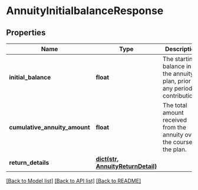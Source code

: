 # AnnuityInitialbalanceResponse

## Properties
Name | Type | Description | Notes
------------ | ------------- | ------------- | -------------
**initial_balance** | **float** | The starting balance in the annuity plan, prior to any periodic contributions. | 
**cumulative_annuity_amount** | **float** | The total amount received from the annuity over the course of the plan. | 
**return_details** | [**dict(str, AnnuityReturnDetail)**](AnnuityReturnDetail.md) |  | 

[[Back to Model list]](../README.md#documentation-for-models) [[Back to API list]](../README.md#documentation-for-api-endpoints) [[Back to README]](../README.md)


